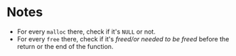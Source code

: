 # Notes

- For every `malloc` there, check if it's `NULL` or not.
- For every `free` there, check if it's _freed/or needed to be freed_ before the return or the end of the function.
